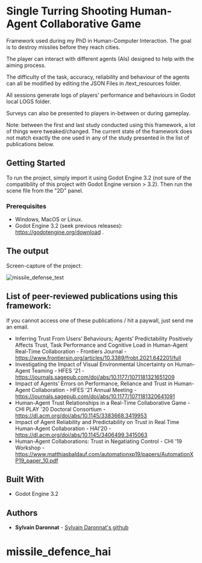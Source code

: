 # Single Turring Shooting Human-Agent Collaborative Game
Framework used during my PhD in Human-Computer Interaction. The goal is to destroy missiles before they reach cities.

The player can interact with different agents (AIs) designed to help with the aiming process.

The difficulty of the task, accuracy, reliability and behaviour of the agents can all be modified by editing the JSON Files in /text_resources folder.

All sessions generate logs of players' performance and behaviours in Godot local LOGS folder.

Surveys can also be presented to players in-between or during gameplay.

Note: between the first and last study conducted using this framework, a lot of things were tweaked/changed. The current state of the framework does not match exactly the one used in any of the study presented in the list of publications below.

## Getting Started

To run the project, simply import it using Godot Engine 3.2 (not sure of the compatibility of this project with Godot Engine version > 3.2).
Then run the scene file from the "2D" panel.

### Prerequisites

* Windows, MacOS or Linux.
* Godot Engine 3.2 (seek previous releases): https://godotengine.org/download .

## The output

Screen-capture of the project:

![missile_defense_test](https://user-images.githubusercontent.com/32872858/196039446-bab1dd45-b5d1-43a4-9660-88cea44e79ae.gif)


## List of peer-reviewed publications using this framework:
If you cannot access one of these publications / hit a paywall, just send me an email.

* Inferring Trust From Users’ Behaviours; Agents’ Predictability Positively Affects Trust, Task Performance and Cognitive Load in Human-Agent Real-Time Collaboration - Frontiers Journal - https://www.frontiersin.org/articles/10.3389/frobt.2021.642201/full
* Investigating the Impact of Visual Environmental Uncertainty on Human-Agent Teaming - HFES '21 - https://journals.sagepub.com/doi/abs/10.1177/1071181321651209
* Impact of Agents’ Errors on Performance, Reliance and Trust in Human-Agent Collaboration - HFES '21 Annual Meeting - https://journals.sagepub.com/doi/abs/10.1177/1071181320641091
* Human-Agent Trust Relationships in a Real-Time Collaborative Game - CHI PLAY '20 Doctoral Consortium - https://dl.acm.org/doi/abs/10.1145/3383668.3419953
* Impact of Agent Reliability and Predictability on Trust in Real Time Human-Agent Collaboration - HAI'20 - https://dl.acm.org/doi/abs/10.1145/3406499.3415063
* Human-Agent Collaborations: Trust in Negatiating Control - CHI '19 Workshop - https://www.matthiasbaldauf.com/automationxp19/papers/AutomationXP19_paper_10.pdf

## Built With

* Godot Engine 3.2

## Authors

* **Sylvain Daronnat** - [Sylvain Daronnat's github](https://github.com/daronnat)
# missile_defence_hai
